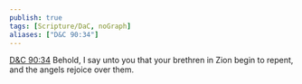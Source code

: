 ```yaml
---
publish: true
tags: [Scripture/DaC, noGraph]
aliases: ["D&C 90:34"]
---
```

[D&C 90:34](https://churchofjesuschrist.org/study/scriptures/dc-testament/dc/90?lang=eng&id=p34#p34) Behold, I say unto you that your brethren in Zion begin to repent, and the angels rejoice over them.

